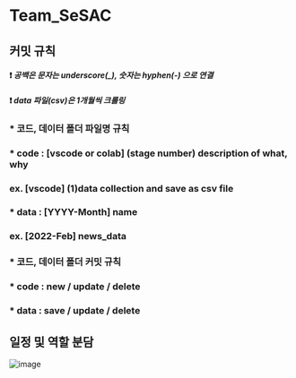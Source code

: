 # Team_SeSAC

## 커밋 규칙
#### ❗ *공백은 문자는 underscore(_), 숫자는 hyphen(-) 으로 연결*
#### ❗ *data 파일(csv)은 1개월씩 크롤링*

### * 코드, 데이터 폴더 파일명 규칙
###   * code : [vscode or colab] (stage number) description of what, why
### ex. [vscode] (1)data collection and save as csv file
###   * data : [YYYY-Month] name
### ex. [2022-Feb] news_data

### * 코드, 데이터 폴더 커밋 규칙
###   * code : new / update / delete
###   * data : save / update / delete




## 일정 및 역할 분담

![image](https://github.com/maximin90/Team_SeSAC/assets/113491089/6603e299-03a0-4765-8e97-73b8f38ef10b)
